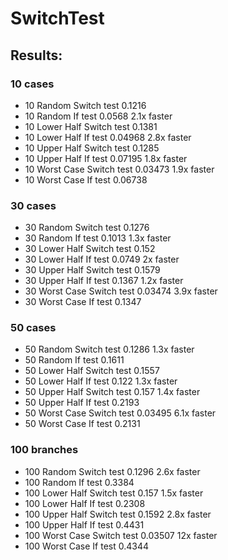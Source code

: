 # SwitchTest

## Results:

### 10 cases
* 10 Random Switch test 0.1216 
* 10 Random If test 0.0568 2.1x faster
* 10 Lower Half Switch test 0.1381 
* 10 Lower Half If test 0.04968 2.8x faster
* 10 Upper Half Switch test 0.1285 
* 10 Upper Half If test 0.07195 1.8x faster
* 10 Worst Case Switch test 0.03473 1.9x faster
* 10 Worst Case If test 0.06738 

### 30 cases
* 30 Random Switch test 0.1276 
* 30 Random If test 0.1013 1.3x faster
* 30 Lower Half Switch test 0.152 
* 30 Lower Half If test 0.0749 2x faster
* 30 Upper Half Switch test 0.1579 
* 30 Upper Half If test 0.1367 1.2x faster
* 30 Worst Case Switch test 0.03474 3.9x faster
* 30 Worst Case If test 0.1347 

### 50 cases
* 50 Random Switch test 0.1286 1.3x faster
* 50 Random If test 0.1611 
* 50 Lower Half Switch test 0.1557 
* 50 Lower Half If test 0.122 1.3x faster
* 50 Upper Half Switch test 0.157 1.4x faster
* 50 Upper Half If test 0.2193 
* 50 Worst Case Switch test 0.03495 6.1x faster
* 50 Worst Case If test 0.2131 

### 100 branches
* 100 Random Switch test 0.1296 2.6x faster
* 100 Random If test 0.3384 
* 100 Lower Half Switch test 0.157 1.5x faster
* 100 Lower Half If test 0.2308 
* 100 Upper Half Switch test 0.1592 2.8x faster
* 100 Upper Half If test 0.4431 
* 100 Worst Case Switch test 0.03507 12x faster
* 100 Worst Case If test 0.4344 
  
